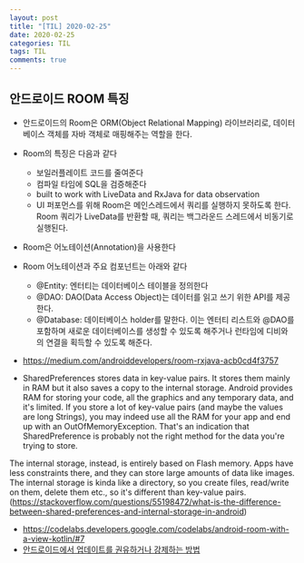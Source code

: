 ```yaml
---
layout: post
title: "[TIL] 2020-02-25"
date: 2020-02-25
categories: TIL
tags: TIL
comments: true
---
```


## 안드로이드 ROOM 특징
- 안드로이드의 Room은 ORM(Object Relational Mapping) 라이브러리로, 데이터베이스 객체를 자바 객체로 매핑해주는 역할을 한다.
- Room의 특징은 다음과 같다
  - 보일러플레이트 코드를 줄여준다
  - 컴파일 타임에 SQL을 검증해준다
  - built to work with LiveData and RxJava for data observation
  - UI 퍼포먼스를 위해 Room은 메인스레드에서 쿼리를 실행하지 못하도록 한다. Room 쿼리가 LiveData를 반환할 때, 쿼리는 백그라운드 스레드에서 비동기로 실행된다.
- Room은 어노테이션(Annotation)을 사용한다
- Room 어노테이션과 주요 컴포넌트는 아래와 같다
  - @Entity: 엔터티는 데이터베이스 테이블을 정의한다
  - @DAO: DAO(Data Access Object)는 데이터를 읽고 쓰기 위한 API를 제공한다.
  - @Database: 데이터베이스 holder를 말한다. 이는 엔터티 리스트와 @DAO를 포함하며 새로운 데이터베이스를 생성할 수 있도록 해주거나 런타임에 디비와의 연결을 획득할 수 있도록 해준다.
- https://medium.com/androiddevelopers/room-rxjava-acb0cd4f3757

- SharedPreferences stores data in key-value pairs. It stores them mainly in RAM but it also saves a copy to the internal storage. Android provides RAM for storing your code, all the graphics and any temporary data, and it's limited. If you store a lot of key-value pairs (and maybe the values are long Strings), you may indeed use all the RAM for your app and end up with an OutOfMemoryException. That's an indication that SharedPreference is probably not the right method for the data you're trying to store.

The internal storage, instead, is entirely based on Flash memory. Apps have less constraints there, and they can store large amounts of data like images. The internal storage is kinda like a directory, so you create files, read/write on them, delete them etc., so it's different than key-value pairs.(https://stackoverflow.com/questions/55198472/what-is-the-difference-between-shared-preferences-and-internal-storage-in-android)

- https://codelabs.developers.google.com/codelabs/android-room-with-a-view-kotlin/#7
- [안드로이드에서 업데이트를 권유하거나 강제하는 방법](https://developer.android.com/guide/app-bundle/in-app-updates#flexible_flow)